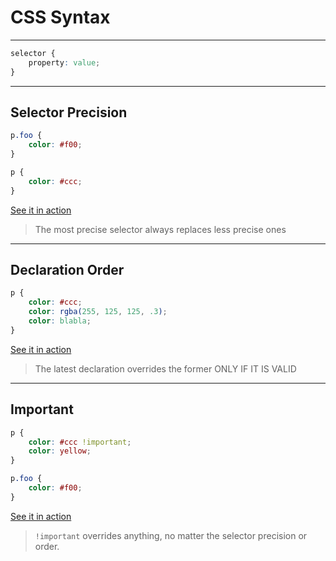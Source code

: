 # CSS Syntax

---

``` css
selector {
    property: value;
}
```

---

## Selector Precision

``` css
p.foo {
    color: #f00;
}

p {
    color: #ccc;
}
```

[See it in action](./samples/04/01/override.html)

> The most precise selector always replaces less precise ones

---

## Declaration Order

``` css
p {
    color: #ccc;
    color: rgba(255, 125, 125, .3);
    color: blabla;
}
```

[See it in action](./samples/04/01/precedence.html)

> The latest declaration overrides the former ONLY IF IT IS VALID

---

## Important

``` css
p {
    color: #ccc !important;
    color: yellow;
}

p.foo {
    color: #f00;
}
```

[See it in action](./samples/04/01/important.html)

> `!important` overrides anything, no matter the selector precision or order.
